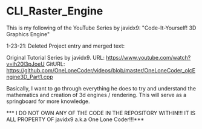 # CLI_Raster_Engine
This is my following of the YouTube Series by javidx9: "Code-It-Yourself! 3D Graphics Engine"

1-23-21: Deleted Project entry and merged text:

Original Tutorial Series by javidx9. URL: https://www.youtube.com/watch?v=ih20l3pJoeU GitURL: https://github.com/OneLoneCoder/videos/blob/master/OneLoneCoder_olcEngine3D_Part1.cpp

Basically, I want to go through everything he does to try and understand the mathematics and creation of 3d engines / rendering. This will serve as a springboard for more knowledge.

*** I DO NOT OWN ANY OF THE CODE IN THE REPOSITORY WITHIN!!! IT IS ALL PROPERTY OF javidx9 a.k.a One Lone Coder!!!***
